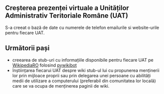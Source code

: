 ## Creșterea prezenței virtuale a Unităților Administrativ Teritoriale Române (UAT)

S-a creeat o bază de date cu numerele de telefon emailurile si website-urile pentru fiecare UAT.

## Următorii pași

 * creearea de stub-uri cu informațiile disponibile pentru fiecare UAT pe [WikipediaRO](http://ro.wikipedia.org) folosind [pywikibot](https://www.mediawiki.org/wiki/Manual:Pywikibot/pagefromfile.py)
 * înștiințarea fiecarui UAT despre wiki stub-ul lui cu propunerea menținerii lor prin mijloace proprii sau prin delegarea unei persoane cu abilități medii de utilizare a computerului (preferabil din comunitatea lor locală) care se va ocupa de menținerea paginii de wiki.
